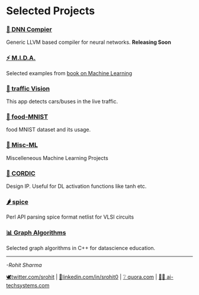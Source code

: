 # Selected Projects
### [ 📃 DNN Compier](https://ai-techsystems.github.io/dnnCompiler/)
Generic LLVM based compiler for neural networks. **Releasing Soon**
### [ ⚡ M.I.D.A.](https://srohit0.github.io/mida/)
Selected examples from [book on Machine Learning](http://amzn.to/2paZ53b)
### [ 🚗 traffic Vision](https://srohit0.github.io/trafficVision/) 
This app detects cars/buses in the live traffic.
### [ 🍝 food-MNIST](https://srohit0.github.io/food_mnist) 
food MNIST dataset and its usage.
### [ 🤖 Misc-ML](https://srohit0.github.io/ML-Misc/) 
Miscelleneous Machine Learning Projects
### [ 🌊 CORDIC](https://srohit0.github.io/CORDIC/)
Design IP. Useful for DL activation functions like tanh etc.
### [ 🌶 spice](https://github.com/srohit0/spice) 
Perl API parsing spice format netlist for VLSI circuits
### [ 📊 Graph Algorithms](https://srohit0.github.io/DataScienceGraphAlgorithms/) 
Selected graph algorithms in C++ for datascience education.


***

*-Rohit Sharma*

   [🕊twitter.com/srohit](https://twitter.com/srohit)
 | [🔗linkedin.com/in/srohit0](https://linkedin.com/in/srohit0)
 | [❔ quora.com](https://qr.ae/TWGSt9)
 | [👨‍💻 ai-techsystems.com](https://ai-techsystems.com)


